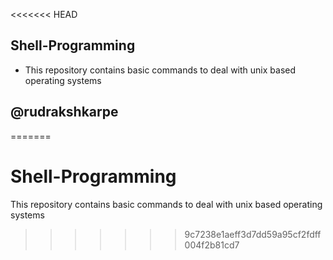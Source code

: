 <<<<<<< HEAD

## Shell-Programming

- This repository contains basic commands to deal with unix based operating systems 
## @rudrakshkarpe
=======
# Shell-Programming
This repository contains basic commands to deal with unix based operating systems 
>>>>>>> 9c7238e1aeff3d7dd59a95cf2fdff004f2b81cd7
